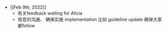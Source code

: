 - [[Feb 9th, 2022]]
	- 有关feedback waiting for Alicia
	- 信息的沟通、 确保实施 implementation 比如 guideline update 确保大家都follow